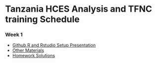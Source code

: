 # Tanzania HCES Analysis and TFNC training Schedule

### Week 1
- [Github,R and Rstudio Setup Presentation](https://dzvoti.github.io/TFNC-Training/Week-1/Materials/presentation/TFNC-Week1.html)
- [Other Materials](Week-1/Materials/)
- [Homework Solutions](Week-1/Solutions/)
